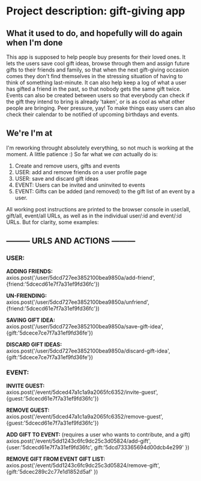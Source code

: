 # Project description: gift-giving app
## What it used to do, and hopefully will do again when I'm done
This app is supposed to help people buy presents for their loved ones.
It lets the users save cool gift ideas, browse through them and assign future gifts to their friends and family, so that when the next gift-giving occasion comes they don't find themselves in the stressing situation of having to think of something last-minute. It can also help keep a log of what a user has gifted a friend in the past, so that nobody gets the same gift twice.
Events can also be created between users so that everybody can check if the gift they intend to bring is already 'taken', or is as cool as what other people are bringing. Peer pressure, yay!
To make things easy users can also check their calendar to be notified of upcoming birthdays and events.


## We're I'm at
I'm reworking throught absolutely everything, so not much is working at the moment. A little patience :)
So far what we *can* actually do is:
1) Create and remove users, gifts and events
2) USER: add and remove friends on a user profile page
3) USER: save and discard gift ideas
4) EVENT: Users can be invited and uninvited to events
5) EVENT: Gifts can be added (and removed) to the gift list of an event by a user.

All working post instructions are printed to the browser console in user/all, gift/all, event/all URLs, as well as in the individual user/:id and event/:id URLs.
But for clarity, some examples:

## ——— URLS AND ACTIONS ———

### USER:

**ADDING FRIENDS:**<br>
axios.post('/user/5dcd727ee3852100bea9850a/add-friend', {friend:'5dcecd61e7f7a31ef9fd36fc'})


**UN-FRIENDING:**<br>
axios.post('/user/5dcd727ee3852100bea9850a/unfriend', {friend:'5dcecd61e7f7a31ef9fd36fc'})


**SAVING GIFT IDEA:**<br>
axios.post('/user/5dcd727ee3852100bea9850a/save-gift-idea', {gift:'5dcece7ce7f7a31ef9fd36fe'})


**DISCARD GIFT IDEAS:**<br>
axios.post('/user/5dcd727ee3852100bea9850a/discard-gift-idea', {gift:'5dcece7ce7f7a31ef9fd36fe'})


### EVENT:

**INVITE GUEST:**<br>
axios.post('/event/5dced47a1c1a9a2065fc6352/invite-guest', {guest:'5dcecd61e7f7a31ef9fd36fc'})

**REMOVE GUEST:**<br>
axios.post('/event/5dced47a1c1a9a2065fc6352/remove-guest', {guest:'5dcecd61e7f7a31ef9fd36fc'})

**ADD GIFT TO EVENT:** (requires a user who wants to contribute, and a gift)<br>
axios.post('/event/5dd1243c6fc9dc25c3d05824/add-gift', {user:'5dcecd61e7f7a31ef9fd36fc', gift:'5dcd733365694d00dcb4e299' })

**REMOVE GIFT FROM EVENT GIFT LIST:**<br>
axios.post('/event/5dd1243c6fc9dc25c3d05824/remove-gift', {gift:'5dcec289c2c77e1d1852d5af' })